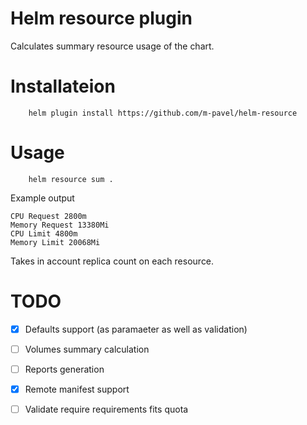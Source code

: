 # Helm resource plugin
Calculates summary resource usage of the chart.
# Installateion 
```
    helm plugin install https://github.com/m-pavel/helm-resource
```
# Usage 
```
    helm resource sum .
```
Example output
```
CPU Request 2800m
Memory Request 13380Mi
CPU Limit 4800m
Memory Limit 20068Mi
```
Takes in account replica count on each resource.

# TODO
  - [X] Defaults support (as paramaeter as well as validation)
  - [ ] Volumes summary calculation
  - [ ] Reports generation
  - [X] Remote manifest support
  - [ ] Validate require requirements fits quota
  